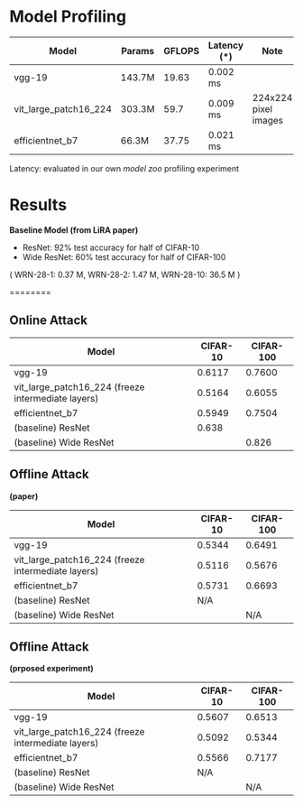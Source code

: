 # Model Profiling 

| Model                  | Params | GFLOPS | Latency (*) | Note                  |
|------------------------|--------|--------|-------------|-----------------------|
| vgg-19                 | 143.7M | 19.63  | 0.002 ms    |                       |
| vit_large_patch16_224  | 303.3M | 59.7   | 0.009 ms    | 224x224 pixel images  |
| efficientnet_b7        | 66.3M  | 37.75  | 0.021 ms    |                       |


Latency: evaluated in our own _model zoo_ profiling experiment 


# Results 

**Baseline Model (from LiRA paper)**
- ResNet:	92% test accuracy for half of CIFAR-10
- Wide ResNet:	60% test accuracy for half of CIFAR-100

(
WRN-28-1: 0.37 M, 
WRN-28-2: 1.47 M,
WRN-28-10: 36.5 M
)

========

## Online Attack

| Model                                    | CIFAR-10 | CIFAR-100 |
|------------------------------------------|----------|-----------|
| vgg-19                                    | 0.6117   | 0.7600      |
| vit_large_patch16_224 (freeze intermediate layers) | 0.5164   | 0.6055    |
| efficientnet_b7                           | 0.5949   | 0.7504    |
| (baseline) ResNet                         | 0.638    |           |
| (baseline) Wide ResNet                    |          | 0.826     |


## Offline Attack 

**(paper)**

| Model                                    | CIFAR-10 | CIFAR-100 |
|------------------------------------------|----------|-----------|
| vgg-19                                    | 0.5344   | 0.6491    |
| vit_large_patch16_224 (freeze intermediate layers) | 0.5116   | 0.5676    |
| efficientnet_b7                           | 0.5731   | 0.6693    |
| (baseline) ResNet                         | N/A      |           |
| (baseline) Wide ResNet                    |          | N/A       |


## Offline Attack 

**(prposed experiment)**

| Model                                    | CIFAR-10 | CIFAR-100 |
|------------------------------------------|----------|-----------|
| vgg-19                                    | 0.5607   | 0.6513    |
| vit_large_patch16_224 (freeze intermediate layers) | 0.5092   | 0.5344    |
| efficientnet_b7                           | 0.5566   | 0.7177    |
| (baseline) ResNet                         | N/A      |           |
| (baseline) Wide ResNet                    |          | N/A       |
